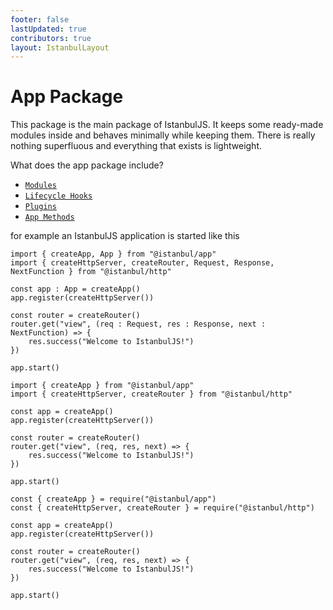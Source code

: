 ```yaml
---
footer: false
lastUpdated: true
contributors: true
layout: IstanbulLayout
---
```


# App Package

This package is the main package of <span class="text-primary">IstanbulJS</span>. It keeps some ready-made modules inside and behaves minimally while keeping them. There is really nothing superfluous and everything that exists is lightweight.

What does the app package include?

- [``Modules``](/package/app/modules)
- [``Lifecycle Hooks``](/essentials/lifecycle)
- [``Plugins``](/packages/app/plugins)
- [``App Methods``](/packages/app/app-methods)

for example an <span class="text-primary">IstanbulJS</span> application is started like this

<div class="prefer-typescript">

```typescript:no-line-numbers
import { createApp, App } from "@istanbul/app"
import { createHttpServer, createRouter, Request, Response, NextFunction } from "@istanbul/http"

const app : App = createApp()
app.register(createHttpServer())

const router = createRouter()
router.get("view", (req : Request, res : Response, next : NextFunction) => {
    res.success("Welcome to IstanbulJS!")
})

app.start()
```

</div>


<div class="prefer-ecmascript">

```javascript:no-line-numbers
import { createApp } from "@istanbul/app"
import { createHttpServer, createRouter } from "@istanbul/http"

const app = createApp()
app.register(createHttpServer())

const router = createRouter()
router.get("view", (req, res, next) => {
    res.success("Welcome to IstanbulJS!")
})

app.start()
```

</div>


<div class="prefer-commonjs">

```javascript:no-line-numbers
const { createApp } = require("@istanbul/app")
const { createHttpServer, createRouter } = require("@istanbul/http")

const app = createApp()
app.register(createHttpServer())

const router = createRouter()
router.get("view", (req, res, next) => {
    res.success("Welcome to IstanbulJS!")
})

app.start()
```

</div>
